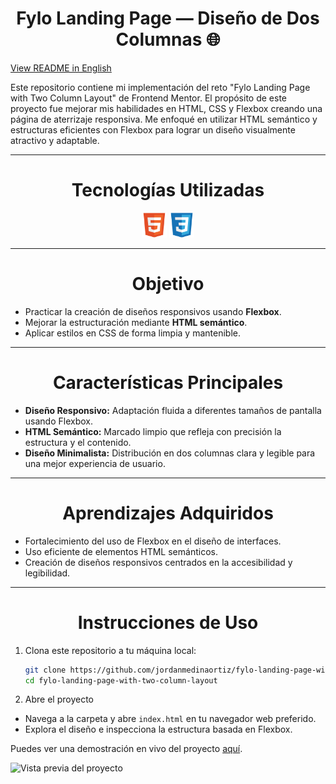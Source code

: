 <h1 align="center">Fylo Landing Page — Diseño de Dos Columnas 🌐</h1>

<p align="left">
  <a href="README.md" target="_blank">
    View README in English
  </a>
</p>

<p>Este repositorio contiene mi implementación del reto "Fylo Landing Page with Two Column Layout" de Frontend Mentor. El propósito de este proyecto fue mejorar mis habilidades en HTML, CSS y Flexbox creando una página de aterrizaje responsiva. Me enfoqué en utilizar HTML semántico y estructuras eficientes con Flexbox para lograr un diseño visualmente atractivo y adaptable.</p>
<hr>

<h1 align="center">Tecnologías Utilizadas</h1>
<div align="center">
  <img src="https://github.com/devicons/devicon/blob/master/icons/html5/html5-original.svg" alt="HTML5" title="HTML5" width="40px">
  <img src="https://github.com/devicons/devicon/blob/master/icons/css3/css3-original.svg" alt="CSS3" title="CSS3" width="40px">
</div>
<hr>

<h1 align="center">Objetivo</h1>
<ul>
  <li>Practicar la creación de diseños responsivos usando <b>Flexbox</b>.</li>
  <li>Mejorar la estructuración mediante <b>HTML semántico</b>.</li>
  <li>Aplicar estilos en CSS de forma limpia y mantenible.</li>
</ul>
<hr>

<h1 align="center">Características Principales</h1>
<ul>
  <li><b>Diseño Responsivo:</b> Adaptación fluida a diferentes tamaños de pantalla usando Flexbox.</li>
  <li><b>HTML Semántico:</b> Marcado limpio que refleja con precisión la estructura y el contenido.</li>
  <li><b>Diseño Minimalista:</b> Distribución en dos columnas clara y legible para una mejor experiencia de usuario.</li>
</ul>
<hr>

<h1 align="center">Aprendizajes Adquiridos</h1>
<ul>
  <li>Fortalecimiento del uso de Flexbox en el diseño de interfaces.</li>
  <li>Uso eficiente de elementos HTML semánticos.</li>
  <li>Creación de diseños responsivos centrados en la accesibilidad y legibilidad.</li>
</ul>
<hr>

<h1 align="center">Instrucciones de Uso</h1>

1. Clona este repositorio a tu máquina local:
   ```sh
   git clone https://github.com/jordanmedinaortiz/fylo-landing-page-with-two-column-layout.git
   cd fylo-landing-page-with-two-column-layout
2. Abre el proyecto
<ul>
  <li>Navega a la carpeta y abre <code>index.html</code> en tu navegador web preferido.</li>
  <li>Explora el diseño e inspecciona la estructura basada en Flexbox.</li>
</ul>
<p>Puedes ver una demostración en vivo del proyecto <a href="https://jordanmedinaortiz.github.io/fylo-landing-page-with-two-column-layout/">aquí</a>.</p>
<img src="fylo-landing-page-with-two-column-layout.png" alt="Vista previa del proyecto" title="Fylo Landing Page" />
